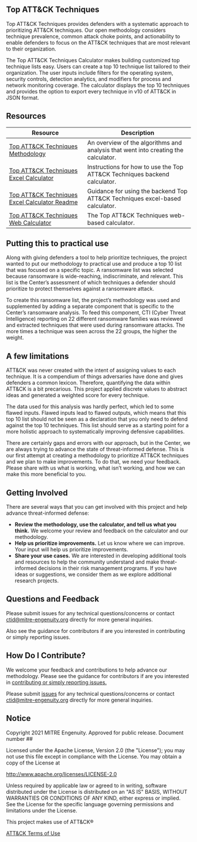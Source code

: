 <h2>Top ATT&CK Techniques</h2>
Top ATT&CK Techniques provides defenders with a systematic approach to prioritizing ATT&CK techniques. Our open methodology considers technique prevalence, common attack choke points, and actionability to enable defenders to focus on the ATT&CK techniques that are most relevant to their organization.  

The Top ATT&CK Techniques Calculator makes building customized top technique lists easy. Users can create a top 10 technique list tailored to their organization. The user inputs include filters for the operating system, security controls, detection analytics, and modifiers for process and network monitoring coverage. The calculator displays the top 10 techniques and provides the option to export every technique in v10 of ATT&CK in JSON format.  

## Resources

| Resource | Description |
|----------|-------------|
| [Top ATT&CK Techniques Methodology](https://github.com/center-for-threat-informed-defense/top-attack-technique/blob/main/Methodology.md) | An overview of the algorithms and analysis that went into creating the calculator. |
| [Top ATT&CK Techniques Excel Calculator](https://github.com/center-for-threat-informed-defense/top-attack-technique/blob/main/TAT%20Backend.xlsx) | Instructions for how to use the Top ATT&CK Techniques backend calculator. |
| [Top ATT&CK Techniques Excel Calculator Readme](https://github.com/center-for-threat-informed-defense/top-attack-technique/blob/main/backend-calculator-readme.md) | Guidance for using the backend Top ATT&CK Techniques excel-based calculator. |
| [Top ATT&CK Techniques Web Calculator](https://top-attack-techniques.mitre-engenuity.org) | The Top ATT&CK Techniques web-based calculator. |

<h2>Putting this to practical use</h2>

Along with giving defenders a tool to help prioritize techniques, the project wanted to put our methodology to practical use and produce a top 10 list that was focused on a specific topic. A ransomware list was selected because ransomware is wide-reaching, indiscriminate, and relevant. This list is the Center’s assessment of which techniques a defender should prioritize to protect themselves against a ransomware attack.  

To create this ransomware list, the project’s methodology was used and supplemented by adding a separate component that is specific to the Center’s ransomware analysis. To feed this component, CTI (Cyber Threat Intelligence) reporting on 22 different ransomware families was reviewed and extracted techniques that were used during ransomware attacks. The more times a technique was seen across the 22 groups, the higher the weight. 

<h2>A few limitations</h2>

ATT&CK was never created with the intent of assigning values to each technique. It is a compendium of things adversaries have done and gives defenders a common lexicon. Therefore, quantifying the data within ATT&CK is a bit precarious. This project applied discrete values to abstract ideas and generated a weighted score for every technique.  

The data used for this analysis was hardly perfect, which led to some flawed inputs. Flawed inputs lead to flawed outputs, which means that this top 10 list should not be seen as a declaration that you only need to defend against the top 10 techniques. This list should serve as a starting point for a more holistic approach to systematically improving defensive capabilities.

There are certainly gaps and errors with our approach, but in the Center, we are always trying to advance the state of threat-informed defense. This is our first attempt at creating a methodology to prioritize ATT&CK techniques and we plan to make improvements. To do that, we need your feedback. Please share with us what is working, what isn’t working, and how we can make this more beneficial to you.  

## Getting Involved
There are several ways that you can get involved with this project and help advance threat-informed defense: 
- **Review the methodology, use the calculator, and tell us what you think.**  We welcome your review and feedback on the calculator and our methodology.
- **Help us prioritize improvements.** Let us know where we can improve. Your input will help us prioritize improvements.
- **Share your use cases.** We are interested in developing additional tools and resources to help the community understand and make threat-informed decisions in their risk management programs. If you have ideas or suggestions, we consider them as we explore additional research projects. 

## Questions and Feedback
Please submit issues for any technical questions/concerns or contact ctid@mitre-engenuity.org directly for more general inquiries.

Also see the guidance for contributors if are you interested in contributing or simply reporting issues.

## How Do I Contribute?
We welcome your feedback and contributions to help advance our methodology. Please see the guidance for
contributors if are you interested in [contributing or simply reporting issues.](/CONTRIBUTING.md)

Please submit [issues](https://github.com/center-for-threat-informed-defense/top-attack-technique/issues) for any
technical questions/concerns or contact ctid@mitre-engenuity.org directly for more general inquiries.

## Notice
Copyright 2021 MITRE Engenuity. Approved for public release. Document number ##

Licensed under the Apache License, Version 2.0 (the "License"); you may not use this file except in compliance with the License. You may obtain a copy of the License at

http://www.apache.org/licenses/LICENSE-2.0

Unless required by applicable law or agreed to in writing, software distributed under the License is distributed on an "AS IS" BASIS, WITHOUT WARRANTIES OR CONDITIONS OF ANY KIND, either express or implied. See the License for the specific language governing permissions and limitations under the License.

This project makes use of ATT&CK®

[ATT&CK Terms of Use](https://attack.mitre.org/resources/terms-of-use/)

